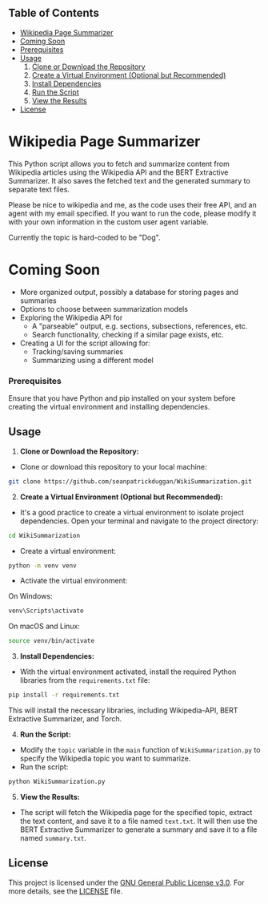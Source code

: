 ## Table of Contents

- [Wikipedia Page Summarizer](#wikipedia-page-summarizer)
- [Coming Soon](#coming-soon)
- [Prerequisites](#prerequisites)
- [Usage](#usage)
  1. [Clone or Download the Repository](#1-clone-or-download-the-repository)
  2. [Create a Virtual Environment (Optional but Recommended)](#2-create-a-virtual-environment-optional-but-recommended)
  3. [Install Dependencies](#3-install-dependencies)
  4. [Run the Script](#4-run-the-script)
  5. [View the Results](#5-view-the-results)
- [License](#license)

# Wikipedia Page Summarizer

This Python script allows you to fetch and summarize content from Wikipedia articles using the Wikipedia API and the BERT Extractive Summarizer. It also saves the fetched text and the generated summary to separate text files.

Please be nice to wikipedia and me, as the code uses their free API, and an agent with my email specified. If you want to run the code, please modify it with your own information in the custom user agent variable.

Currently the topic is hard-coded to be "Dog".

# Coming Soon
- More organized output, possibly a database for storing pages and summaries
- Options to choose between summarization models
- Exploring the Wikipedia API for 
  - A "parseable" output, e.g. sections, subsections, references, etc.
  - Search functionality, checking if a similar page exists, etc.
- Creating a UI for the script allowing for: 
    - Tracking/saving summaries
    - Summarizing using a different model


### Prerequisites
Ensure that you have Python and pip installed on your system before creating the virtual environment and installing dependencies.

## Usage

1. **Clone or Download the Repository:**
- Clone or download this repository to your local machine:

```bash
git clone https://github.com/seanpatrickduggan/WikiSummarization.git
```

2. **Create a Virtual Environment (Optional but Recommended):**
- It's a good practice to create a virtual environment to isolate project dependencies. Open your terminal and navigate to the project directory:

```bash
cd WikiSummarization
```

- Create a virtual environment:

```bash
python -m venv venv
```

- Activate the virtual environment:

On Windows:
```bash
venv\Scripts\activate
```

On macOS and Linux:
```bash
source venv/bin/activate
```

3. **Install Dependencies:**
- With the virtual environment activated, install the required Python libraries from the `requirements.txt` file:

```bash
pip install -r requirements.txt
```

This will install the necessary libraries, including Wikipedia-API, BERT Extractive Summarizer, and Torch.

4. **Run the Script:**
- Modify the `topic` variable in the `main` function of `WikiSummarization.py` to specify the Wikipedia topic you want to summarize.
- Run the script:

```bash
python WikiSummarization.py
```

5. **View the Results:**
- The script will fetch the Wikipedia page for the specified topic, extract the text content, and save it to a file named `text.txt`. It will then use the BERT Extractive Summarizer to generate a summary and save it to a file named `summary.txt`.

## License

This project is licensed under the [GNU General Public License v3.0](LICENSE). For more details, see the [LICENSE](LICENSE) file.
